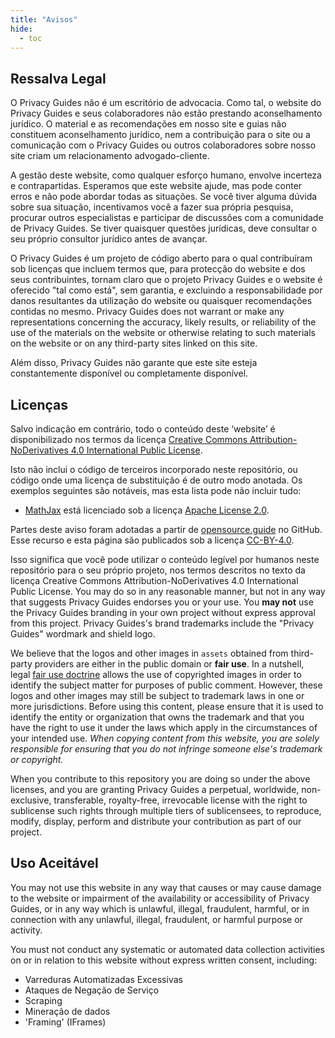 ```yaml
---
title: "Avisos"
hide:
  - toc
---
```


## Ressalva Legal

O Privacy Guides não é um escritório de advocacia. Como tal, o website do Privacy Guides e seus colaboradores não estão prestando aconselhamento jurídico. O material e as recomendações em nosso site e guias não constituem aconselhamento jurídico, nem a contribuição para o site ou a comunicação com o Privacy Guides ou outros colaboradores sobre nosso site criam um relacionamento advogado-cliente.

A gestão deste website, como qualquer esforço humano, envolve incerteza e contrapartidas. Esperamos que este website ajude, mas pode conter erros e não pode abordar todas as situações. Se você tiver alguma dúvida sobre sua situação, incentivamos você a fazer sua própria pesquisa, procurar outros especialistas e participar de discussões com a comunidade de Privacy Guides. Se tiver quaisquer questões jurídicas, deve consultar o seu próprio consultor jurídico antes de avançar.

O Privacy Guides é um projeto de código aberto para o qual contribuíram sob licenças que incluem termos que, para protecção do website e dos seus contribuintes, tornam claro que o projeto Privacy Guides e o website é oferecido "tal como está", sem garantia, e excluindo a responsabilidade por danos resultantes da utilização do website ou quaisquer recomendações contidas no mesmo. Privacy Guides does not warrant or make any representations concerning the accuracy, likely results, or reliability of the use of the materials on the website or otherwise relating to such materials on the website or on any third-party sites linked on this site.

Além disso, Privacy Guides não garante que este site esteja constantemente disponível ou completamente disponível.

## Licenças

Salvo indicação em contrário, todo o conteúdo deste ‘website’ é disponibilizado nos termos da licença [Creative Commons Attribution-NoDerivatives 4.0 International Public License](https://github.com/privacyguides/privacyguides.org/blob/main/LICENSE).

Isto não inclui o código de terceiros incorporado neste repositório, ou código onde uma licença de substituição é de outro modo anotada. Os exemplos seguintes são notáveis, mas esta lista pode não incluir tudo:

* [MathJax](https://github.com/privacyguides/privacyguides.org/blob/main/docs/assets/javascripts/mathjax.js) está licenciado sob a licença [Apache License 2.0](https://github.com/privacyguides/privacyguides.org/blob/main/docs/assets/javascripts/LICENSE.mathjax.txt).

Partes deste aviso foram adotadas a partir de [opensource.guide](https://github.com/github/opensource.guide/blob/master/notices.md) no GitHub. Esse recurso e esta página são publicados sob a licença [CC-BY-4.0](https://github.com/github/opensource.guide/blob/master/LICENSE).

Isso significa que você pode utilizar o conteúdo legível por humanos neste repositório para o seu próprio projeto, nos termos descritos no texto da licença Creative Commons Attribution-NoDerivatives 4.0 International Public License. You may do so in any reasonable manner, but not in any way that suggests Privacy Guides endorses you or your use. You **may not** use the Privacy Guides branding in your own project without express approval from this project. Privacy Guides's brand trademarks include the "Privacy Guides" wordmark and shield logo.

We believe that the logos and other images in `assets` obtained from third-party providers are either in the public domain or **fair use**. In a nutshell, legal [fair use doctrine](https://www.copyright.gov/fair-use/more-info.html) allows the use of copyrighted images in order to identify the subject matter for purposes of public comment. However, these logos and other images may still be subject to trademark laws in one or more jurisdictions. Before using this content, please ensure that it is used to identify the entity or organization that owns the trademark and that you have the right to use it under the laws which apply in the circumstances of your intended use. *When copying content from this website, you are solely responsible for ensuring that you do not infringe someone else's trademark or copyright.*

When you contribute to this repository you are doing so under the above licenses, and you are granting Privacy Guides a perpetual, worldwide, non-exclusive, transferable, royalty-free, irrevocable license with the right to sublicense such rights through multiple tiers of sublicensees, to reproduce, modify, display, perform and distribute your contribution as part of our project.

## Uso Aceitável

You may not use this website in any way that causes or may cause damage to the website or impairment of the availability or accessibility of Privacy Guides, or in any way which is unlawful, illegal, fraudulent, harmful, or in connection with any unlawful, illegal, fraudulent, or harmful purpose or activity.

You must not conduct any systematic or automated data collection activities on or in relation to this website without express written consent, including:

* Varreduras Automatizadas Excessivas
* Ataques de Negação de Serviço
* Scraping
* Mineração de dados
* 'Framing' (IFrames)

